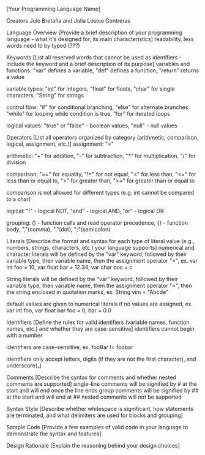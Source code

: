 [Your Programming Language Name]

Creators
Julo Bretaña and Julia Louise Contreras

Language Overview
[Provide a brief description of your programming language - what it's designed for, its main characteristics]
readability, less words need to by typed (???)

Keywords
[List all reserved words that cannot be used as identifiers - include the keyword and a brief description of its purpose]
variables and functions: "var" defines a variable, 
                         "def" defines a function, 
                         "return" returns a value

variable types: "int" for integers, 
                "float" for floats, 
                "char" for single characters, 
                "String" for strings 

control flow: "if" for conditional branching,
              "else" for alternate branches,
              "while" for looping while condition is true, 
              "for" for iterated loops

logical values: "true" or "false" - boolean values, "null" - null values

Operators
[List all operators organized by category (arithmetic, comparison, logical, assignment, etc.)]
assignment: "="

arithmetic: "+" for addition, "-" for subtraction, "*" for multiplication, "/" for division

comparison: "==" for equality, 
            "!=" for not equal, 
            "<" for less than, 
            "<=" for less than or equal to, 
            ">" for greater than, 
            ">=" for greater than or equal to

comparison is not allowed for different types (e.g. int cannot be compared to a char)

logical: "!" - logical NOT, "and" - logical AND, "or" - logical OR

grouping: () - function calls and read operator precedence, {} - function body, ","(comma), "."(dot), ";"(semicolon)

Literals
[Describe the format and syntax for each type of literal value (e.g., numbers, strings, characters, etc.) your language supports]
numerical and character literals will be defined by the "var" keyword, followed by their variable type, then variable name, then the assignment operator "=", ex.
var int foo = 10, var float bar = 12.34, var char coo = c

String literals will be defined by the "var" keyword, followed by their variable type, then variable name, then the assignment operator "=",
then the string enclosed in quotation marks, ex.
String vim = "Abcde"

default values are given to numerical literals if no values are assigned, ex.
var int foo, var float bar
foo = 0, bar = 0.0


Identifiers
[Define the rules for valid identifiers (variable names, function names, etc.) and whether they are case-sensitive]
identifiers cannot begin with a number

identifiers are case-sensitive, ex. fooBar != foobar

identifiers only accept letters, digits (if they are not the first character), and underscore(_)

Comments
[Describe the syntax for comments and whether nested comments are supported]
single-line comments will be signified by # at the start and will end once the line ends
group comments will be signified by ## at the start and will end at ##
nested comments will not be supported

Syntax Style
[Describe whether whitespace is significant, how statements are terminated, and what delimiters are used for blocks and grouping]


Sample Code
[Provide a few examples of valid code in your language to demonstrate the syntax and features]

Design Rationale
[Explain the reasoning behind your design choices]

